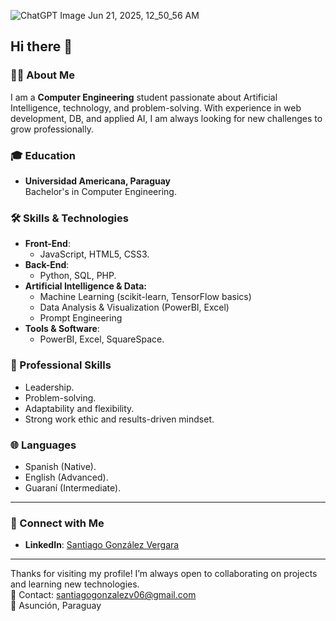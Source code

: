 

![ChatGPT Image Jun 21, 2025, 12_50_56 AM](https://github.com/user-attachments/assets/7967a087-71af-4af5-8a15-59304bebd317)

## Hi there 👋

### 👨‍💻 About Me  
I am a **Computer Engineering** student passionate about Artificial Intelligence, technology, and problem-solving. With experience in web development, DB, and applied AI, I am always looking for new challenges to grow professionally.

### 🎓 Education  
- **Universidad Americana, Paraguay**  
  Bachelor's in Computer Engineering.  

### 🛠️ Skills & Technologies  
- **Front-End**:  
  - JavaScript, HTML5, CSS3.  
- **Back-End**:  
  - Python, SQL, PHP.
- **Artificial Intelligence & Data:**
  - Machine Learning (scikit-learn, TensorFlow basics)
  - Data Analysis & Visualization (PowerBI, Excel)
  - Prompt Engineering
- **Tools & Software**:  
  - PowerBI, Excel, SquareSpace.

### 🌟 Professional Skills  
- Leadership.  
- Problem-solving.  
- Adaptability and flexibility.  
- Strong work ethic and results-driven mindset.  

### 🌐 Languages  
- Spanish (Native).  
- English (Advanced).  
- Guaraní (Intermediate).  

---

### 🔗 Connect with Me  
- **LinkedIn**: [Santiago González Vergara](https://www.linkedin.com/in/santiago-gonz%C3%A1lez-vergara-101a84346/)  

---

Thanks for visiting my profile! I’m always open to collaborating on projects and learning new technologies.  
📧 Contact: santiagogonzalezv06@gmail.com  
📍 Asunción, Paraguay


